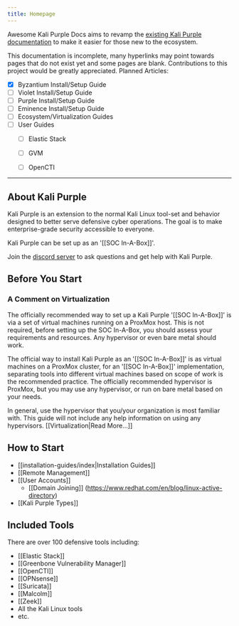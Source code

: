 ```yaml
---
title: Homepage
---
```

Awesome Kali Purple Docs aims to revamp the [existing Kali Purple documentation](https://gitlab.com/kalilinux/kali-purple/documentation/-/wikis/home) to make it easier for those new to the ecosystem.

This documentation is incomplete, many hyperlinks may point towards pages that do not exist yet and some pages are blank. Contributions to this project would be greatly appreciated.
Planned Articles:
- [x] Byzantium Install/Setup Guide
- [ ] Violet Install/Setup Guide
- [ ] Purple Install/Setup Guide
- [ ] Eminence Install/Setup Guide
- [ ] Ecosystem/Virtualization Guides
- [ ] User Guides
	- [ ] Elastic Stack
	- [ ] GVM
	- [ ] OpenCTI


---
## About Kali Purple
Kali Purple is an extension to the normal Kali Linux tool-set and behavior designed to better serve defensive cyber operations. The goal is to make enterprise-grade security accessible to everyone.

Kali Purple can be set up as an '[[SOC In-A-Box]]'.

Join the [discord server](https://discord.com/invite/jwhaVmy74p) to ask questions and get help with Kali Purple.

## Before You Start
### A Comment on Virtualization
The officially recommended way to set up a Kali Purple '[[SOC In-A-Box]]' is via a set of virtual machines running on a ProxMox host. This is not required, before setting up the SOC In-A-Box, you should assess your requirements and resources. Any hypervisor or even bare metal should work. 

The official way to install Kali Purple as an '[[SOC In-A-Box]]'  is as virtual machines on a ProxMox cluster, for an '[[SOC In-A-Box]]' implementation, separating tools into different virtual machines based on scope of work is the recommended practice. The officially recommended hypervisor is ProxMox, but you may use any hypervisor, or run on bare metal based on your needs.

In general, use the hypervisor that you/your organization is most familiar with. This guide will not include any help information on using any hypervisors.
[[Virtualization|Read More...]]

## How to Start
- [[installation-guides/index|Installation Guides]]
- [[Remote Management]]
- [[User Accounts]]
	- [[Domain Joining]] (https://www.redhat.com/en/blog/linux-active-directory)
- [[Kali Purple Types]]

## Included Tools
There are over 100 defensive tools including:
- [[Elastic Stack]]
- [[Greenbone Vulnerability Manager]]
- [[OpenCTI]]
- [[OPNsense]]
- [[Suricata]]
- [[Malcolm]]
- [[Zeek]]
- All the Kali Linux tools
- etc.




